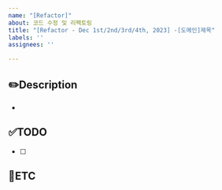 ```yaml
---
name: "[Refactor]"
about: 코드 수정 및 리팩토링
title: "[Refactor - Dec 1st/2nd/3rd/4th, 2023] -[도메인]제목"
labels: ''
assignees: ''

---
```


✏️Description
-

- <!-- 코드 수정 및 리팩토링에 관련된 이슈 설명 -->

✅TODO
-
<!-- (선택사항) 간단한 설명 적어주시면 착한 사람 -->

- [ ] <!-- todo -->

🐾ETC
-
